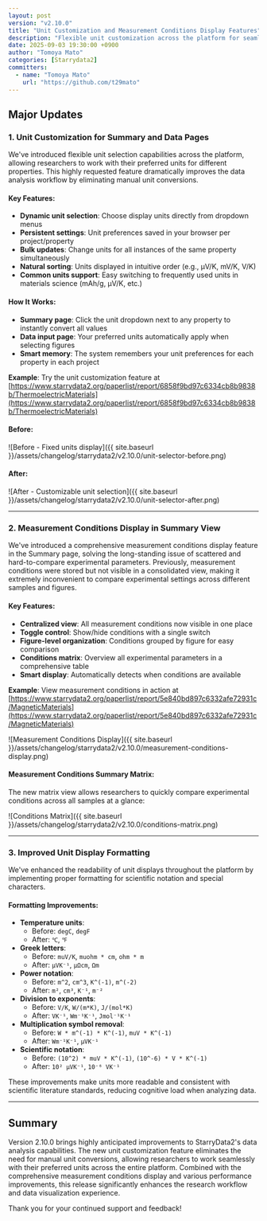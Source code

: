```yaml
---
layout: post
version: "v2.10.0"
title: "Unit Customization and Measurement Conditions Display Features"
description: "Flexible unit customization across the platform for seamless data analysis, comprehensive measurement conditions display in Summary view, and improved data visualization capabilities."
date: 2025-09-03 19:30:00 +0900
author: "Tomoya Mato"
categories: [Starrydata2]
committers:
  - name: "Tomoya Mato"
    url: "https://github.com/t29mato"
---
```


## Major Updates

### 1. Unit Customization for Summary and Data Pages

We've introduced flexible unit selection capabilities across the platform, allowing researchers to work with their preferred units for different properties. This highly requested feature dramatically improves the data analysis workflow by eliminating manual unit conversions.

#### Key Features:
- **Dynamic unit selection**: Choose display units directly from dropdown menus
- **Persistent settings**: Unit preferences saved in your browser per project/property
- **Bulk updates**: Change units for all instances of the same property simultaneously
- **Natural sorting**: Units displayed in intuitive order (e.g., μV/K, mV/K, V/K)
- **Common units support**: Easy switching to frequently used units in materials science (mAh/g, μV/K, etc.)

#### How It Works:
- **Summary page**: Click the unit dropdown next to any property to instantly convert all values
- **Data input page**: Your preferred units automatically apply when selecting figures
- **Smart memory**: The system remembers your unit preferences for each property in each project

**Example**: Try the unit customization feature at [https://www.starrydata2.org/paperlist/report/6858f9bd97c6334cb8b9838b/ThermoelectricMaterials](https://www.starrydata2.org/paperlist/report/6858f9bd97c6334cb8b9838b/ThermoelectricMaterials)

#### Before:
![Before - Fixed units display]({{ site.baseurl }}/assets/changelog/starrydata2/v2.10.0/unit-selector-before.png)

#### After:
![After - Customizable unit selection]({{ site.baseurl }}/assets/changelog/starrydata2/v2.10.0/unit-selector-after.png)

---

### 2. Measurement Conditions Display in Summary View

We've introduced a comprehensive measurement conditions display feature in the Summary page, solving the long-standing issue of scattered and hard-to-compare experimental parameters. Previously, measurement conditions were stored but not visible in a consolidated view, making it extremely inconvenient to compare experimental settings across different samples and figures.

#### Key Features:
- **Centralized view**: All measurement conditions now visible in one place
- **Toggle control**: Show/hide conditions with a single switch
- **Figure-level organization**: Conditions grouped by figure for easy comparison
- **Conditions matrix**: Overview all experimental parameters in a comprehensive table
- **Smart display**: Automatically detects when conditions are available

**Example**: View measurement conditions in action at [https://www.starrydata2.org/paperlist/report/5e840bd897c6332afe72931c/MagneticMaterials](https://www.starrydata2.org/paperlist/report/5e840bd897c6332afe72931c/MagneticMaterials)

![Measurement Conditions Display]({{ site.baseurl }}/assets/changelog/starrydata2/v2.10.0/measurement-conditions-display.png)

#### Measurement Conditions Summary Matrix:
The new matrix view allows researchers to quickly compare experimental conditions across all samples at a glance:

![Conditions Matrix]({{ site.baseurl }}/assets/changelog/starrydata2/v2.10.0/conditions-matrix.png)

---

### 3. Improved Unit Display Formatting

We've enhanced the readability of unit displays throughout the platform by implementing proper formatting for scientific notation and special characters.

#### Formatting Improvements:
- **Temperature units**: 
  - Before: `degC`, `degF`
  - After: `℃`, `℉`
- **Greek letters**:
  - Before: `muV/K`, `muohm * cm`, `ohm * m`
  - After: `μVK⁻¹`, `μΩcm`, `Ωm`
- **Power notation**:
  - Before: `m^2`, `cm^3`, `K^(-1)`, `m^(-2)`
  - After: `m²`, `cm³`, `K⁻¹`, `m⁻²`
- **Division to exponents**:
  - Before: `V/K`, `W/(m*K)`, `J/(mol*K)`
  - After: `VK⁻¹`, `Wm⁻¹K⁻¹`, `Jmol⁻¹K⁻¹`
- **Multiplication symbol removal**:
  - Before: `W * m^(-1) * K^(-1)`, `muV * K^(-1)`
  - After: `Wm⁻¹K⁻¹`, `μVK⁻¹`
- **Scientific notation**:
  - Before: `(10^2) * muV * K^(-1)`, `(10^-6) * V * K^(-1)`
  - After: `10² μVK⁻¹`, `10⁻⁶ VK⁻¹`

These improvements make units more readable and consistent with scientific literature standards, reducing cognitive load when analyzing data.

---

## Summary

Version 2.10.0 brings highly anticipated improvements to StarryData2's data analysis capabilities. The new unit customization feature eliminates the need for manual unit conversions, allowing researchers to work seamlessly with their preferred units across the entire platform. Combined with the comprehensive measurement conditions display and various performance improvements, this release significantly enhances the research workflow and data visualization experience.

Thank you for your continued support and feedback!
